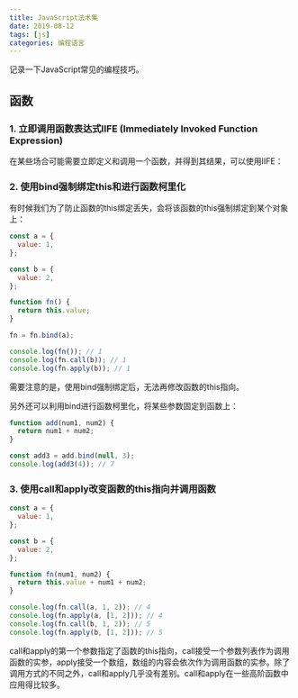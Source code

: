 ```yaml
---
title: JavaScript法术集
date: 2019-08-12
tags: [js]
categories: 编程语言
---
```


记录一下JavaScript常见的编程技巧。

<!--more-->

## 函数

### 1. 立即调用函数表达式IIFE (Immediately Invoked Function Expression)

在某些场合可能需要立即定义和调用一个函数，并得到其结果，可以使用IIFE：


### 2. 使用bind强制绑定this和进行函数柯里化

有时候我们为了防止函数的this绑定丢失，会将该函数的this强制绑定到某个对象上：

```javascript
const a = {
  value: 1,
};

const b = {
  value: 2,
};

function fn() {
  return this.value;
}

fn = fn.bind(a);

console.log(fn()); // 1
console.log(fn.call(b)); // 1
console.log(fn.apply(b)); // 1
```

需要注意的是，使用bind强制绑定后，无法再修改函数的this指向。

另外还可以利用bind进行函数柯里化，将某些参数固定到函数上：

```javascript
function add(num1, num2) {
  return num1 + num2;
}

const add3 = add.bind(null, 3);
console.log(add3(4)); // 7
```


### 3. 使用call和apply改变函数的this指向并调用函数

```javascript
const a = {
  value: 1,
};

const b = {
  value: 2,
};

function fn(num1, num2) {
  return this.value + num1 + num2;
}

console.log(fn.call(a, 1, 2)); // 4
console.log(fn.apply(a, [1, 2])); // 4
console.log(fn.call(b, 1, 2)); // 5
console.log(fn.apply(b, [1, 2])); // 5
```

call和apply的第一个参数指定了函数的this指向，call接受一个参数列表作为调用函数的实参，apply接受一个数组，数组的内容会依次作为调用函数的实参。除了调用方式的不同之外，call和apply几乎没有差别。call和apply在一些高阶函数中应用得比较多。



